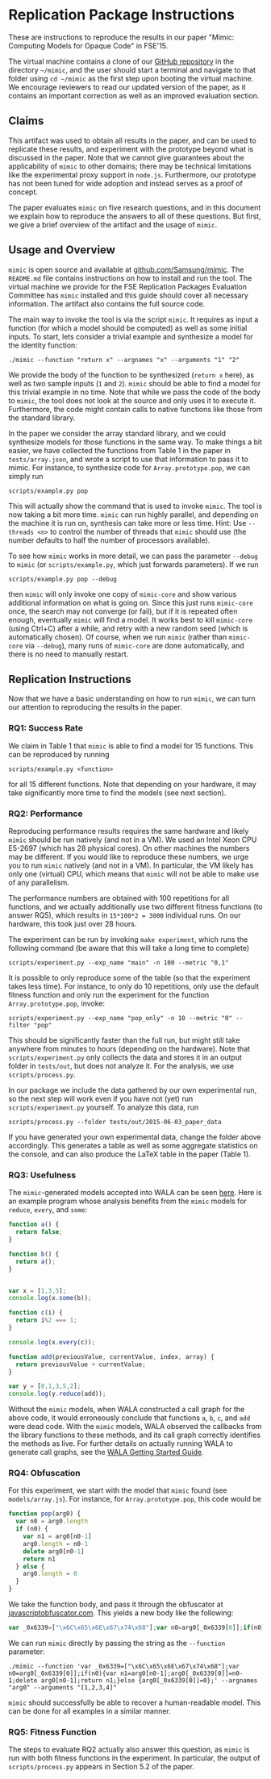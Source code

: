 # Replication Package Instructions

These are instructions to reproduce the results in our paper "Mimic: Computing Models for Opaque Code" in FSE'15.

The virtual machine contains a clone of our [GitHub repository](https://github.com/Samsung/mimic) in the directory `~/mimic`, and the user should start a terminal and navigate to that folder using `cd ~/mimic` as the first step upon booting the virtual machine.  We encourage reviewers to read our updated version of the paper, as it contains an important correction as well as an improved evaluation section.

## Claims

This artifact was used to obtain all results in the paper, and can be used to replicate these results, and experiment with the prototype beyond what is discussed in the paper.  Note that we cannot give guarantees about the applicability of `mimic` to other domains;  there may be technical limitations like the experimental proxy support in `node.js`.  Furthermore, our prototype has not been tuned for wide adoption and instead serves as a proof of concept.

The paper evaluates `mimic` on five research questions, and in this document we explain how to reproduce the answers to all of these questions.  But first, we give a brief overview of the artifact and the usage of `mimic`.

## Usage and Overview

`mimic` is open source and available at [github.com/Samsung/mimic](https://github.com/Samsung/mimic).  The `README.md` file contains instructions on how to install and run the tool.  The virtual machine we provide for the FSE Replication Packages Evaluation Committee has `mimic` installed and this guide should cover all necessary information.  The artifact also contains the full source code.

The main way to invoke the tool is via the script `mimic`.  It requires as input a function (for which a model should be computed) as well as some initial inputs.  To start, lets consider a trivial example and synthesize a model for the identity function:

    ./mimic --function "return x" --argnames "x" --arguments "1" "2"

We provide the body of the function to be synthesized (`return x` here), as well as two sample inputs (`1` and `2`).  `mimic` should be able to find a model for this trivial example in no time.  Note that while we pass the code of the body to `mimic`, the tool does not look at the source and only uses it to execute it.  Furthermore, the code might contain calls to native functions like those from the standard library.

In the paper we consider the array standard library, and we could synthesize models for those functions in the same way.  To make things a bit easier, we have collected the functions from Table 1 in the paper in `tests/array.json`, and wrote a script to use that information to pass it to mimic.  For instance, to synthesize code for `Array.prototype.pop`, we can simply run

    scripts/example.py pop

This will actually show the command that is used to invoke `mimic`.  The tool is now taking a bit more time.  `mimic` can run highly parallel, and depending on the machine it is run on, synthesis can take more or less time.  Hint: Use `--threads <n>` to control the number of threads that `mimic` should use (the number defaults to half the number of processors available).

To see how `mimic` works in more detail, we can pass the parameter `--debug` to `mimic` (or `scripts/example.py`, which just forwards parameters).  If we run

    scripts/example.py pop --debug

then `mimic` will only invoke one copy of `mimic-core` and show various additional information on what is going on.  Since this just runs `mimic-core` once, the search may not converge (or fail), but if it is repeated often enough, eventually `mimic` will find a model.  It works best to kill `mimic-core` (using Ctrl+C) after a while, and retry with a new random seed (which is automatically chosen).  Of course, when we run `mimic` (rather than `mimic-core` via `--debug`), many runs of `mimic-core` are done automatically, and there is no need to manually restart.

## Replication Instructions

Now that we have a basic understanding on how to run `mimic`, we can turn our attention to reproducing the results in the paper.

### RQ1: Success Rate

We claim in Table 1 that `mimic` is able to find a model for 15 functions.  This can be reproduced by running

    scripts/example.py <function>

for all 15 different functions.  Note that depending on your hardware, it may take significantly more time to find the models (see next section).

### RQ2: Performance

Reproducing performance results requires the same hardware and likely `mimic` should be run natively (and not in a VM).  We used an Intel Xeon CPU E5-2697 (which has 28 physical cores).  On other machines the numbers may be different.  If you would like to reproduce these numbers, we urge you to run `mimic` natively (and not in a VM).  In particular, the VM likely has only one (virtual) CPU, which means that `mimic` will not be able to make use of any parallelism.

The performance numbers are obtained with 100 repetitions for all functions, and we actually additionally use two different fitness functions (to answer RQ5), which results in `15*100*2 = 3000` individual runs.  On our hardware, this took just over 28 hours.

The experiment can be run by invoking `make experiment`, which runs the following command (be aware that this will take a long time to complete)

    scripts/experiment.py --exp_name "main" -n 100 --metric "0,1"

It is possible to only reproduce some of the table (so that the experiment takes less time).  For instance, to only do 10 repetitions, only use the default fitness function and only run the experiment for the function `Array.prototype.pop`, invoke:

    scripts/experiment.py --exp_name "pop_only" -n 10 --metric "0" --filter "pop"

This should be significantly faster than the full run, but might still take anywhere from minutes to hours (depending on the hardware).  Note that `scripts/experiment.py` only collects the data and stores it in an output folder in `tests/out`, but does not analyze it.  For the analysis, we use `scripts/process.py`.

In our package we include the data gathered by our own experimental run, so the next step will work even if you have not (yet) run `scripts/experiment.py` yourself.  To analyze this data, run

    scripts/process.py --folder tests/out/2015-06-03_paper_data

If you have generated your own experimental data, change the folder above accordingly.  This generates a table as well as some aggregate statistics on the console, and can also produce the LaTeX table in the paper (Table 1).

### RQ3: Usefulness

The `mimic`-generated models accepted into WALA can be seen [here](https://github.com/wala/WALA/pull/64/files).  Here is an example program whose analysis benefits from the `mimic` models for `reduce`, `every`, and `some`:

```javascript
function a() {
  return false;
}

function b() {
  return a();
}


var x = [1,3,5];
console.log(x.some(b));

function c(i) {
  return i%2 === 1;
}

console.log(x.every(c));

function add(previousValue, currentValue, index, array) {
  return previousValue + currentValue;
}

var y = [0,1,3,5,2];
console.log(y.reduce(add));
```

Without the `mimic` models, when WALA constructed a call graph for the above code, it would erroneously conclude that functions `a`, `b`, `c`, and `add` were dead code.  With the `mimic` models, WALA observed the callbacks from the library functions to these methods, and its call graph correctly identifies the methods as live.  For further details on actually running WALA to generate call graphs, see the [WALA Getting Started Guide](http://wala.sourceforge.net/wiki/index.php/UserGuide:Getting_Started).

### RQ4: Obfuscation

For this experiment, we start with the model that `mimic` found (see `models/array.js`).  For instance, for `Array.prototype.pop`, this code would be

```javascript
function pop(arg0) {
  var n0 = arg0.length
  if (n0) {
    var n1 = arg0[n0-1]
    arg0.length = n0-1
    delete arg0[n0-1]
    return n1
  } else {
    arg0.length = 0
  }
}
```

We take the function body, and pass it through the obfuscator at [javascriptobfuscator.com](http://www.javascriptobfuscator.com/Javascript-Obfuscator.aspx).  This yields a new body like the following:

```javascript
var _0x6339=["\x6C\x65\x6E\x67\x74\x68"];var n0=arg0[_0x6339[0]];if(n0){var n1=arg0[n0-1];arg0[_0x6339[0]]=n0-1;delete arg0[n0-1];return n1;}else {arg0[_0x6339[0]]=0};
```

We can run `mimic` directly by passing the string as the `--function` parameter:

    ./mimic --function 'var _0x6339=["\x6C\x65\x6E\x67\x74\x68"];var n0=arg0[_0x6339[0]];if(n0){var n1=arg0[n0-1];arg0[_0x6339[0]]=n0-1;delete arg0[n0-1];return n1;}else {arg0[_0x6339[0]]=0};' --argnames "arg0" --arguments "[1,2,3,4]"

`mimic` should successfully be able to recover a human-readable model.  This can be done for all examples in a similar manner.

### RQ5: Fitness Function

The steps to evaluate RQ2 actually also answer this question, as `mimic` is run with both fitness functions in the experiment.  In particular, the output of `scripts/process.py` appears in Section 5.2 of the paper.
